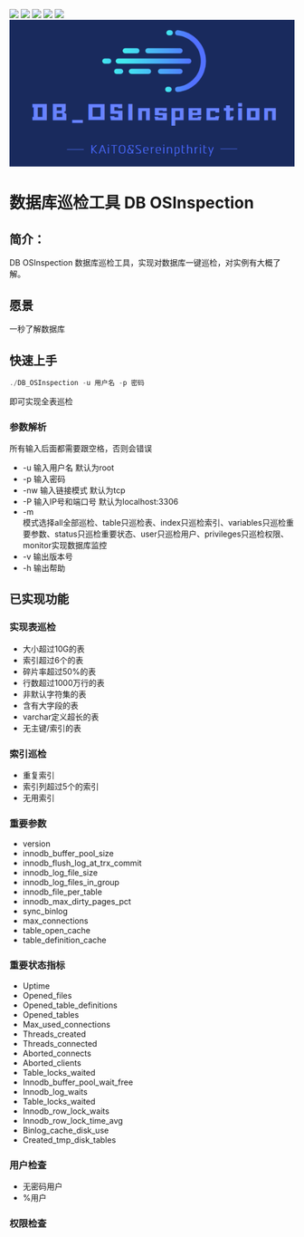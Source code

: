 [![](https://img.shields.io/badge/GreatSQL-官网-orange.svg)](https://greatsql.cn/)
[![](https://img.shields.io/badge/GreatSQL-论坛-brightgreen.svg)](https://greatsql.cn/forum.php)
[![](https://img.shields.io/badge/GreatSQL-博客-brightgreen.svg)](https://greatsql.cn/home.php?mod=space&uid=10&do=blog&view=me&from=space)
[![](https://img.shields.io/badge/License-Apache_v2.0-blue.svg)](https://gitee.com/GreatSQL/GreatSQL/blob/master/LICENSE)
[![](https://img.shields.io/badge/release-1.2.1-blue.svg)](https://gitee.com/GreatSQL/gt-checksum/releases/tag/1.2.1)
![输入图片说明](Menu/%E5%BE%AE%E4%BF%A1%E5%9B%BE%E7%89%87_20230329094139.png)
# 数据库巡检工具 DB OSInspection
## 简介：
DB OSInspection 数据库巡检工具，实现对数据库一键巡检，对实例有大概了解。
## 愿景
一秒了解数据库
## 快速上手
```go
./DB_OSInspection -u 用户名 -p 密码  
```
即可实现全表巡检
### 参数解析
所有输入后面都需要跟空格，否则会错误
- -u 
输入用户名  默认为root
- -p 
输入密码
- -nw 
输入链接模式  默认为tcp
- -P 
输入IP号和端口号  默认为localhost:3306
- -m  
模式选择all全部巡检、table只巡检表、index只巡检索引、variables只巡检重要参数、status只巡检重要状态、user只巡检用户、privileges只巡检权限、monitor实现数据库监控
- -v
输出版本号
- -h
输出帮助
## 已实现功能
### 实现表巡检
- 大小超过10G的表
- 索引超过6个的表
- 碎片率超过50%的表
- 行数超过1000万行的表
- 非默认字符集的表
- 含有大字段的表
- varchar定义超长的表
- 无主键/索引的表
### 索引巡检
- 重复索引
- 索引列超过5个的索引
- 无用索引
### 重要参数
- version
- innodb_buffer_pool_size
- innodb_flush_log_at_trx_commit
- innodb_log_file_size
- innodb_log_files_in_group
- innodb_file_per_table
- innodb_max_dirty_pages_pct
- sync_binlog
- max_connections
- table_open_cache
- table_definition_cache
### 重要状态指标
- Uptime
- Opened_files
- Opened_table_definitions
- Opened_tables
- Max_used_connections
- Threads_created
- Threads_connected
- Aborted_connects
- Aborted_clients
- Table_locks_waited
- Innodb_buffer_pool_wait_free
- Innodb_log_waits
- Table_locks_waited
- Innodb_row_lock_waits
- Innodb_row_lock_time_avg
- Binlog_cache_disk_use
- Created_tmp_disk_tables
### 用户检查
- 无密码用户
- %用户
### 权限检查